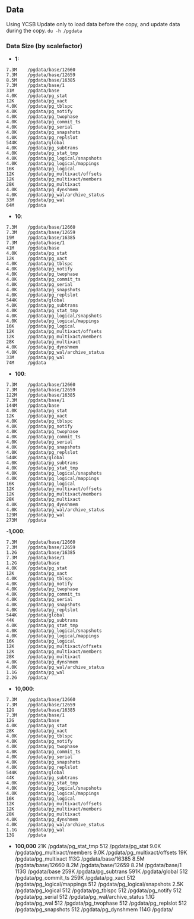 ## Data
Using YCSB Update only to load data before the copy, and update data during the copy.
`du -h /pgdata`
### Data Size (by scalefactor)
- **1:**
```
7.3M    /pgdata/base/12660
7.3M    /pgdata/base/12659
8.5M    /pgdata/base/16385
7.3M    /pgdata/base/1
31M     /pgdata/base
4.0K    /pgdata/pg_stat
12K     /pgdata/pg_xact
4.0K    /pgdata/pg_tblspc
4.0K    /pgdata/pg_notify
4.0K    /pgdata/pg_twophase
4.0K    /pgdata/pg_commit_ts
4.0K    /pgdata/pg_serial
4.0K    /pgdata/pg_snapshots
4.0K    /pgdata/pg_replslot
544K    /pgdata/global
4.0K    /pgdata/pg_subtrans
4.0K    /pgdata/pg_stat_tmp
4.0K    /pgdata/pg_logical/snapshots
4.0K    /pgdata/pg_logical/mappings
16K     /pgdata/pg_logical
12K     /pgdata/pg_multixact/offsets
12K     /pgdata/pg_multixact/members
28K     /pgdata/pg_multixact
4.0K    /pgdata/pg_dynshmem
4.0K    /pgdata/pg_wal/archive_status
33M     /pgdata/pg_wal
64M     /pgdata
```
- **10**:
```
7.3M    /pgdata/base/12660
7.3M    /pgdata/base/12659
19M     /pgdata/base/16385
7.3M    /pgdata/base/1
41M     /pgdata/base
4.0K    /pgdata/pg_stat
12K     /pgdata/pg_xact
4.0K    /pgdata/pg_tblspc
4.0K    /pgdata/pg_notify
4.0K    /pgdata/pg_twophase
4.0K    /pgdata/pg_commit_ts
4.0K    /pgdata/pg_serial
4.0K    /pgdata/pg_snapshots
4.0K    /pgdata/pg_replslot
544K    /pgdata/global
4.0K    /pgdata/pg_subtrans
4.0K    /pgdata/pg_stat_tmp
4.0K    /pgdata/pg_logical/snapshots
4.0K    /pgdata/pg_logical/mappings
16K     /pgdata/pg_logical
12K     /pgdata/pg_multixact/offsets
12K     /pgdata/pg_multixact/members
28K     /pgdata/pg_multixact
4.0K    /pgdata/pg_dynshmem
4.0K    /pgdata/pg_wal/archive_status
33M     /pgdata/pg_wal
74M     /pgdata
```
- **100**:
```
7.3M    /pgdata/base/12660
7.3M    /pgdata/base/12659
122M    /pgdata/base/16385
7.3M    /pgdata/base/1
144M    /pgdata/base
4.0K    /pgdata/pg_stat
12K     /pgdata/pg_xact
4.0K    /pgdata/pg_tblspc
4.0K    /pgdata/pg_notify
4.0K    /pgdata/pg_twophase
4.0K    /pgdata/pg_commit_ts
4.0K    /pgdata/pg_serial
4.0K    /pgdata/pg_snapshots
4.0K    /pgdata/pg_replslot
544K    /pgdata/global
4.0K    /pgdata/pg_subtrans
4.0K    /pgdata/pg_stat_tmp
4.0K    /pgdata/pg_logical/snapshots
4.0K    /pgdata/pg_logical/mappings
16K     /pgdata/pg_logical
12K     /pgdata/pg_multixact/offsets
12K     /pgdata/pg_multixact/members
28K     /pgdata/pg_multixact
4.0K    /pgdata/pg_dynshmem
4.0K    /pgdata/pg_wal/archive_status
129M    /pgdata/pg_wal
273M    /pgdata
```
-**1,000**:
```
7.3M    /pgdata/base/12660
7.3M    /pgdata/base/12659
1.2G    /pgdata/base/16385
7.3M    /pgdata/base/1
1.2G    /pgdata/base
4.0K    /pgdata/pg_stat
12K     /pgdata/pg_xact
4.0K    /pgdata/pg_tblspc
4.0K    /pgdata/pg_notify
4.0K    /pgdata/pg_twophase
4.0K    /pgdata/pg_commit_ts
4.0K    /pgdata/pg_serial
4.0K    /pgdata/pg_snapshots
4.0K    /pgdata/pg_replslot
544K    /pgdata/global
44K     /pgdata/pg_subtrans
4.0K    /pgdata/pg_stat_tmp
4.0K    /pgdata/pg_logical/snapshots
4.0K    /pgdata/pg_logical/mappings
16K     /pgdata/pg_logical
12K     /pgdata/pg_multixact/offsets
12K     /pgdata/pg_multixact/members
28K     /pgdata/pg_multixact
4.0K    /pgdata/pg_dynshmem
4.0K    /pgdata/pg_wal/archive_status
1.1G    /pgdata/pg_wal
2.2G    /pgdata/
```
- **10,000**:
```
7.3M    /pgdata/base/12660
7.3M    /pgdata/base/12659
12G     /pgdata/base/16385
7.3M    /pgdata/base/1
12G     /pgdata/base
4.0K    /pgdata/pg_stat
28K     /pgdata/pg_xact
4.0K    /pgdata/pg_tblspc
4.0K    /pgdata/pg_notify
4.0K    /pgdata/pg_twophase
4.0K    /pgdata/pg_commit_ts
4.0K    /pgdata/pg_serial
4.0K    /pgdata/pg_snapshots
4.0K    /pgdata/pg_replslot
544K    /pgdata/global
44K     /pgdata/pg_subtrans
4.0K    /pgdata/pg_stat_tmp
4.0K    /pgdata/pg_logical/snapshots
4.0K    /pgdata/pg_logical/mappings
16K     /pgdata/pg_logical
12K     /pgdata/pg_multixact/offsets
12K     /pgdata/pg_multixact/members
28K     /pgdata/pg_multixact
4.0K    /pgdata/pg_dynshmem
4.0K    /pgdata/pg_wal/archive_status
1.1G    /pgdata/pg_wal
13G     /pgdata
```

- **100,000**
21K     /pgdata/pg_stat_tmp
512     /pgdata/pg_stat
9.0K    /pgdata/pg_multixact/members
9.0K    /pgdata/pg_multixact/offsets
19K     /pgdata/pg_multixact
113G    /pgdata/base/16385
8.5M    /pgdata/base/12660
8.2M    /pgdata/base/12659
8.2M    /pgdata/base/1
113G    /pgdata/base
259K    /pgdata/pg_subtrans
591K    /pgdata/global
512     /pgdata/pg_commit_ts
259K    /pgdata/pg_xact
512     /pgdata/pg_logical/mappings
512     /pgdata/pg_logical/snapshots
2.5K    /pgdata/pg_logical
512     /pgdata/pg_tblspc
512     /pgdata/pg_notify
512     /pgdata/pg_serial
512     /pgdata/pg_wal/archive_status
1.1G    /pgdata/pg_wal
512     /pgdata/pg_twophase
512     /pgdata/pg_replslot
512     /pgdata/pg_snapshots
512     /pgdata/pg_dynshmem
114G    /pgdata/
